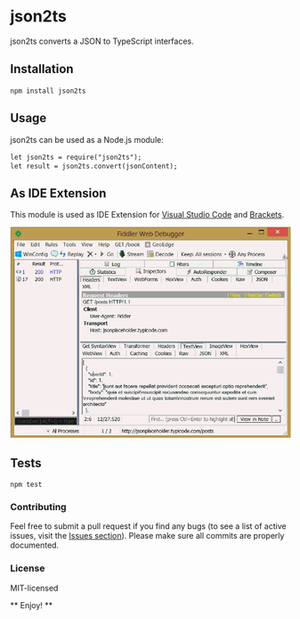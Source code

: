 # json2ts

json2ts converts a JSON to TypeScript interfaces.

## Installation

```
npm install json2ts
```

## Usage
json2ts can be used as a Node.js module:

```
let json2ts = require("json2ts");
let result = json2ts.convert(jsonContent);

```

## As IDE Extension

This module is used as IDE Extension for [Visual Studio Code](https://github.com/GregorBiswanger/VSCode-json2ts) and [Brackets](https://github.com/GregorBiswanger/Brackets-json2ts).

![json2ts Screenshot](https://github.com/GregorBiswanger/VSCode-json2ts/blob/master/images/json2ts.gif?raw=true)


## Tests

```
npm test
```

### Contributing
Feel free to submit a pull request if you find any bugs (to see a list of active issues, visit the [Issues section](https://github.com/GregorBiswanger/json2ts/issues)).
Please make sure all commits are properly documented.

### License
MIT-licensed

** Enjoy! **